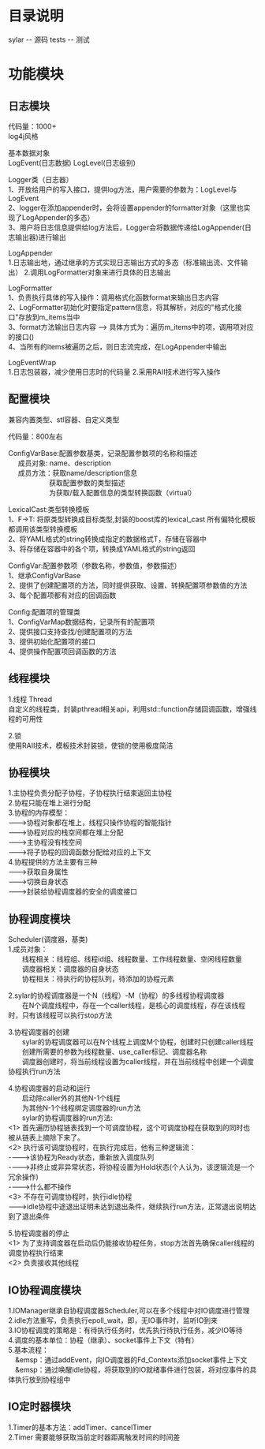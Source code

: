 # 目录说明
sylar -- 源码
tests -- 测试

# 功能模块

## 日志模块

代码量：1000+<br>
log4j风格

               
基本数据对象<br>
   LogEvent(日志数据)
   LogLevel(日志级别)


Logger类（日志器）<br>
1、开放给用户的写入接口，提供log方法，用户需要的参数为：LogLevel与LogEvent<br>
2、logger在添加appender时，会将设置appender的formatter对象（这里也实现了LogAppender的多态）<br>
3、用户将日志信息提供给log方法后，Logger会将数据传递给LogAppender(日志输出器)进行输出<br>

LogAppender<br>
1.日志输出地，通过继承的方式实现日志输出方式的多态（标准输出流、文件输出）
2.调用LogFormatter对象来进行具体的日志输出<br>

LogFormatter<br>
1、负责执行具体的写入操作：调用格式化函数format来输出日志内容<br>
2、LogFormatter初始化时要指定pattern信息，将其解析，对应的"格式化接口"存放到m_items当中<br>
3、format方法输出日志内容 ——> 具体方式为：遍历m_items中的项，调用项对应的接口()<br>
4、当所有的items被遍历之后，则日志流完成，在LogAppender中输出<br>

LogEventWrap<br>
1.日志包装器，减少使用日志时的代码量
2.采用RAII技术进行写入操作

## 配置模块

兼容内置类型、stl容器、自定义类型

代码量：800左右

ConfigVarBase:配置参数基类，记录配置参数项的名称和描述<br>
$~~~~~$成员对象: name、description<br>
$~~~~~$成员方法：获取name/description信息<br>
$~~~~~~~~~~~~~~~~~~~~~$获取配置参数的类型描述<br>
$~~~~~~~~~~~~~~~~~~~~~$为获取/载入配置信息的类型转换函数（virtual）<br>

LexicalCast:类型转换模板<br>
1、F->T: 将原类型转换成目标类型,封装的boost库的lexical_cast<T> 所有偏特化模板都调用该类型转换模板<br>
2、将YAML格式的string转换成指定的数据格式T，存储在容器中<br>
3、将存储在容器中的各个项，转换成YAML格式的string返回<br>

ConfigVar:配置参数项（参数名称，参数值，参数描述）<br>
1、继承ConfigVarBase<br>
2、提供了创建配置项的方法，同时提供获取、设置、转换配置项参数值的方法<br>
3、每个配置项都有对应的回调函数

Config:配置项的管理类<br>
1、ConfigVarMap数据结构，记录所有的配置项<br>
2、提供接口支持查找/创建配置项的方法<br>
3、提供初始化配置项的接口<br>
4、提供操作配置项回调函数的方法<br>


## 线程模块
1.线程 Thread<br>
自定义的线程类，封装pthread相关api，利用std::function存储回调函数，增强线程的可用性

2.锁<br>
使用RAII技术，模板技术封装锁，使锁的使用极度简洁<br>

## 协程模块
1.主协程负责分配子协程，子协程执行结束返回主协程<br>
2.协程只能在堆上进行分配<br>
3.协程的内存模型：<br>
--->协程对象都在堆上，线程只操作协程的智能指针<br>
--->协程对应的栈空间都在堆上分配<br>
--->主协程没有栈空间<br>
--->将子协程的回调函数分配给对应的上下文<br>
4.协程提供的方法主要有三种<br>
--->获取自身属性<br>
--->切换自身状态<br>
--->封装给协程调度器的安全的调度接口<br>

## 协程调度模块
Scheduler(调度器，基类)<br>
1.成员对象：<br>
&emsp;&emsp;线程相关：线程组、线程id组、线程数量、工作线程数量、空闲线程数量<br>
&emsp;&emsp;调度器相关：调度器的自身状态<br>
&emsp;&emsp;协程相关：待执行的协程队列，待添加的协程元素<br>

2.sylar的协程调度器是一个N（线程）-M（协程）的多线程协程调度器<br>
&emsp;&emsp;在N个调度线程中，存在一个caller线程，是核心的调度线程，存在该线程时，只有该线程可以执行stop方法<br>

3.协程调度器的创建<br>
&emsp;&emsp;sylar的协程调度器可以在N个线程上调度M个协程，创建时只创建caller线程<br>
&emsp;&emsp;创建所需要的参数为线程数量、use_caller标记、调度器名称<br>
&emsp;&emsp;调度器创建时，将当前线程设置为caller线程，并在当前线程中创建一个调度协程执行run方法<br>

4.协程调度器的启动和运行<br>
&emsp;&emsp;启动除caller外的其他N-1个线程<br>
&emsp;&emsp;为其他N-1个线程绑定调度器的run方法<br>
&emsp;&emsp;sylar的协程调度器的run方法:<br>
<1> 首先遍历协程链表找到一个可调度协程，这个可调度协程在获取到的同时也被从链表上摘除下来了。<br>
<2> 执行该可调度协程时，在执行完成后，他有三种逻辑流：<br>
---->该协程为Ready状态，重新放入调度队列<br>
---->非终止或非异常状态，将协程设置为Hold状态(个人认为，该逻辑流是一个冗余操作)<br>
---->什么都不操作<br>
<3> 不存在可调度协程时，执行idle协程<br>
--->idle协程中途退出证明未达到退出条件，继续执行run方法，正常退出说明达到了退出条件

5.协程调度器的停止<br>
<1> 为了支持调度器在启动后仍能接收协程任务，stop方法首先确保caller线程的调度协程执行结束<br>
<2> 负责接收其他线程<br>

## IO协程调度模块
1.IOManager继承自协程调度器Scheduler,可以在多个线程中对IO调度进行管理<br>
2.idle方法重写，负责执行epoll_wait，即，无IO事件时，监听IO到来<br>
3.IO协程调度的策略是：有待执行任务时，优先执行待执行任务，减少IO等待<br>
4.调度的基本单位：协程（继承）、socket事件上下文（特有）<br>
5.基本流程：<br>
&emsp;&emsp：通过addEvent，向IO调度器的Fd_Contexts添加socket事件上下文<br>
&emsp;&emsp：通过唤醒idle协程，将获取到的IO就绪事件进行包装，将对应事件的具体执行放到协程组中<br>

## IO定时器模块
1.Timer的基本方法：addTimer、cancelTimer<br>
2.Timer 需要能够获取当前定时器距离触发时间的时间差





